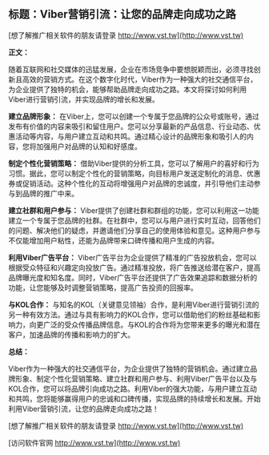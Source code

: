 ## **标题：Viber营销引流：让您的品牌走向成功之路**

[想了解推广相关软件的朋友请登录 http://www.vst.tw](http://www.vst.tw)

**正文：**

随着互联网和社交媒体的迅猛发展，企业在市场竞争中要想脱颖而出，必须寻找创新且高效的营销方式。在这个数字化时代，Viber作为一种强大的社交通信平台，为企业提供了独特的机会，能够帮助品牌走向成功之路。本文将探讨如何利用Viber进行营销引流，并实现品牌的增长和发展。

**建立品牌形象：**
在Viber上，您可以创建一个专属于您品牌的公众号或账号，通过发布有价值的内容来吸引和留住用户。您可以分享最新的产品信息、行业动态、优惠活动等内容，与用户建立互动和共鸣。通过精心设计的品牌形象和吸引人的内容，您将加强用户对品牌的认知和好感度。

**制定个性化营销策略：**
借助Viber提供的分析工具，您可以了解用户的喜好和行为习惯。据此，您可以制定个性化的营销策略，向目标用户发送定制化的消息、优惠券或促销活动。这种个性化的互动将增强用户对品牌的忠诚度，并引导他们主动参与到品牌的推广中来。

**建立社群和用户参与：**
Viber提供了创建社群和群组的功能，您可以利用这一功能建立一个专属于您品牌的社群。在社群中，您可以与用户进行实时互动，回答他们的问题、解决他们的疑虑，并邀请他们分享自己的使用体验和意见。这种用户参与不仅能增加用户粘性，还能为品牌带来口碑传播和用户生成的内容。

**利用Viber广告平台：**
Viber广告平台为企业提供了精准的广告投放机会，您可以根据受众特征和兴趣定向投放广告。通过精准投放，将广告推送给潜在客户，提高品牌曝光度和知名度。同时，Viber广告平台还提供了广告效果追踪和数据分析的功能，让您能够及时调整营销策略，提高广告投资的回报率。

**与KOL合作：**
与知名的KOL（关键意见领袖）合作，是利用Viber进行营销引流的另一种有效方法。通过与具有影响力的KOL合作，您可以借助他们的粉丝基础和影响力，向更广泛的受众传播品牌信息。与KOL的合作将为您带来更多的曝光和潜在客户，加速品牌的传播和影响力的扩大。

**总结：**

Viber作为一种强大的社交通信平台，为企业提供了独特的营销机会。通过建立品牌形象、制定个性化营销策略、建立社群和用户参与、利用Viber广告平台以及与KOL合作，您可以将品牌引向成功之路。利用Viber的强大功能，与用户建立互动和共鸣，您将能够赢得用户的忠诚和口碑传播，实现品牌的持续增长和发展。开始利用Viber营销引流，让您的品牌走向成功之路！

[想了解推广相关软件的朋友请登录 http://www.vst.tw](http://www.vst.tw)


[访问软件官网 http://www.vst.tw](http://www.vst.tw)
